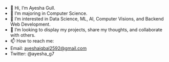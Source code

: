 - 👋 Hi, I’m Ayesha Gull.
- 🌱 I’m majoring in Computer Science.
- 👀 I’m interested in Data Science, ML, AI, Computer Visions, and Backend Web Development.
- 💞️ I’m looking to display my projects, share my thoughts, and collaborate with others.
- 📫 How to reach me:
- Email: ayeshaiqbal2592@gmail.com
- Twitter: @ayesha_g7

<!---
ayeshag7/ayeshag7 is a ✨ special ✨ repository because its `README.md` (this file) appears on your GitHub profile.
You can click the Preview link to take a look at your changes.
--->
